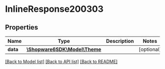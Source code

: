 # InlineResponse200303

## Properties
Name | Type | Description | Notes
------------ | ------------- | ------------- | -------------
**data** | [**\Shopware6SDK\Model\Theme**](Theme.md) |  | [optional] 

[[Back to Model list]](../../README.md#documentation-for-models) [[Back to API list]](../../README.md#documentation-for-api-endpoints) [[Back to README]](../../README.md)

